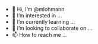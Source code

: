 - 👋 Hi, I’m @mlohmann
- 👀 I’m interested in ...
- 🌱 I’m currently learning ...
- 💞️ I’m looking to collaborate on ...
- 📫 How to reach me ...

<!---
mlohmann/mlohmann is a ✨ special ✨ repository because its `README.md` (this file) appears on your GitHub profile.
You can click the Preview link to take a look at your changes.
--->
